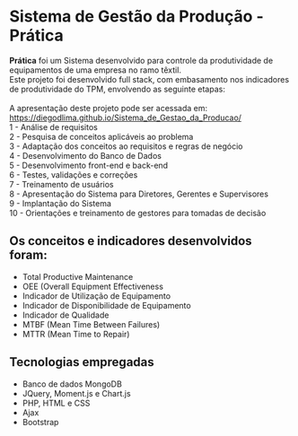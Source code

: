 # Sistema de Gestão da Produção - Prática
<b>Prática</b> foi um Sistema desenvolvido para controle da produtividade de equipamentos de uma empresa no ramo têxtil.<br />
Este projeto foi desenvolvido full stack, com embasamento nos indicadores de produtividade do TPM, envolvendo as seguinte etapas:<br /><br />
A apresentação deste projeto pode ser acessada em: https://diegodlima.github.io/Sistema_de_Gestao_da_Producao/
<br />
1 - Análise de requisitos<br />
2 - Pesquisa de conceitos aplicáveis ao problema<br />
3 - Adaptação dos conceitos ao requisitos e regras de negócio<br />
4 - Desenvolvimento do Banco de Dados<br />
5 - Desenvolvimento front-end e back-end<br />
6 - Testes, validações e correções<br />
7 - Treinamento de usuários<br />
8 - Apresentação do Sistema para Diretores, Gerentes e Supervisores<br />
9 - Implantação do Sistema<br />
10 - Orientações e treinamento de gestores para tomadas de decisão<br />

## Os conceitos e indicadores desenvolvidos foram:
- Total Productive Maintenance
- OEE (Overall Equipment Effectiveness
- Indicador de Utilização de Equipamento
- Indicador de Disponibilidade de Equipamento
- Indicador de Qualidade
- MTBF (Mean Time Between Failures)
- MTTR (Mean Time to Repair)

## Tecnologias empregadas
- Banco de dados MongoDB
- JQuery, Moment.js e Chart.js
- PHP, HTML e CSS
- Ajax
- Bootstrap
